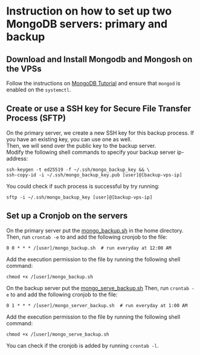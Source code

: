 # Instruction on how to set up two MongoDB servers: primary and backup

## Download and Install Mongodb and Mongosh on the VPSs

Follow the instructions on [MongoDB Tutorial](https://www.mongodb.com/docs/manual/tutorial/install-mongodb-on-ubuntu/) and ensure that `mongod` is enabled on the `systemctl`.

## Create or use a SSH key for Secure File Transfer Process (SFTP)

On the primary server, we create a new SSH key for this backup process. If you have an existing key, you can use one as well.  
Then, we will send over the public key to the backup server.  
Modify the following shell commands to specify your backup server ip-address:
```shell
ssh-keygen -t ed25519 -f ~/.ssh/mongo_backup_key && \
ssh-copy-id -i ~/.ssh/mongo_backup_key.pub [user]@[backup-vps-ip]
```

You could check if such process is successful by try running:
```shell
sftp -i ~/.ssh/mongo_backup_key [user]@[backup-vps-ip]
```

## Set up a Cronjob on the servers

On the primary server put the [mongo_backup.sh](./mongo_backup.sh) in the home directory.  
Then, run `crontab -e` to and add the following cronjob to the file:
```
0 0 * * * /[user]/mongo_backup.sh  # run everyday at 12:00 AM
```
Add the execution permission to the file by running the following shell command:
```shell
chmod +x /[user]/mongo_backup.sh
```

On the backup server put the [mongo_serve_backup.sh](./mongo_serve_backup.sh)
Then, run `crontab -e` to and add the following cronjob to the file:
```
0 1 * * * /[user]/mongo_server_backup.sh  # run everyday at 1:00 AM
```
Add the execution permission to the file by running the following shell command:
```shell
chmod +x /[user]/mongo_serve_backup.sh
```

You can check if the cronjob is added by running `crontab -l`.

